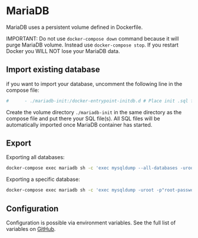 # MariaDB

MariaDB uses a persistent volume defined in Dockerfile. 

IMPORTANT: Do not use `docker-compose down` command because it will purge MariaDB volume. Instead use `docker-compose stop`. If you restart Docker you WILL NOT lose your MariaDB data. 

## Import existing database

if you want to import your database, uncomment the following line in the compose file:
```yml
#      - ./mariadb-init:/docker-entrypoint-initdb.d # Place init .sql file(s) here
```

Create the volume directory `./mariadb-init` in the same directory as the compose file and put there your SQL file(s). All SQL files will be automatically imported once MariaDB container has started.

## Export

Exporting all databases:
```bash
docker-compose exec mariadb sh -c 'exec mysqldump --all-databases -uroot -p"root-password"' > databases.sql
```

Exporting a specific database:
```bash
docker-compose exec mariadb sh -c 'exec mysqldump -uroot -p"root-password" my-db' > my-db.sql
```

## Configuration

Configuration is possible via environment variables. See the full list of variables on [GitHub](https://github.com/wodby/mariadb).
